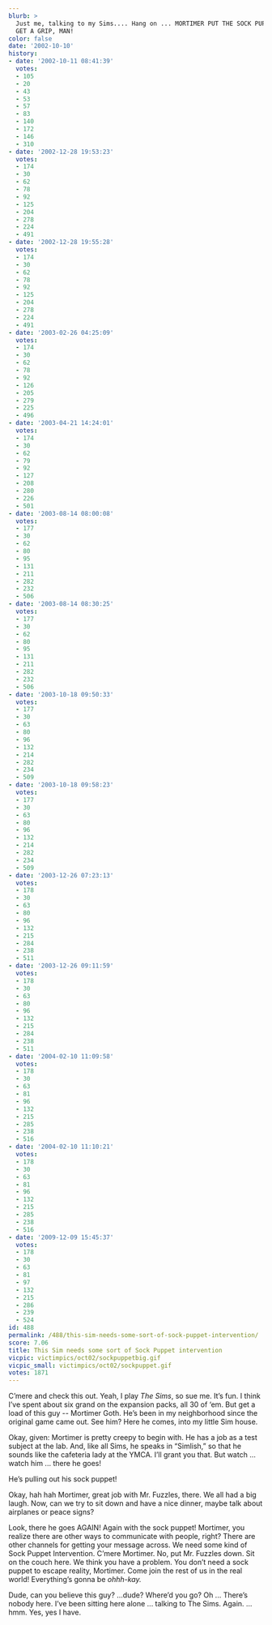```yaml
---
blurb: >
  Just me, talking to my Sims.... Hang on ... MORTIMER PUT THE SOCK PUPPET DOWN, OKAY!
  GET A GRIP, MAN!
color: false
date: '2002-10-10'
history:
- date: '2002-10-11 08:41:39'
  votes:
  - 105
  - 20
  - 43
  - 53
  - 57
  - 83
  - 140
  - 172
  - 146
  - 310
- date: '2002-12-28 19:53:23'
  votes:
  - 174
  - 30
  - 62
  - 78
  - 92
  - 125
  - 204
  - 278
  - 224
  - 491
- date: '2002-12-28 19:55:28'
  votes:
  - 174
  - 30
  - 62
  - 78
  - 92
  - 125
  - 204
  - 278
  - 224
  - 491
- date: '2003-02-26 04:25:09'
  votes:
  - 174
  - 30
  - 62
  - 78
  - 92
  - 126
  - 205
  - 279
  - 225
  - 496
- date: '2003-04-21 14:24:01'
  votes:
  - 174
  - 30
  - 62
  - 79
  - 92
  - 127
  - 208
  - 280
  - 226
  - 501
- date: '2003-08-14 08:00:08'
  votes:
  - 177
  - 30
  - 62
  - 80
  - 95
  - 131
  - 211
  - 282
  - 232
  - 506
- date: '2003-08-14 08:30:25'
  votes:
  - 177
  - 30
  - 62
  - 80
  - 95
  - 131
  - 211
  - 282
  - 232
  - 506
- date: '2003-10-18 09:50:33'
  votes:
  - 177
  - 30
  - 63
  - 80
  - 96
  - 132
  - 214
  - 282
  - 234
  - 509
- date: '2003-10-18 09:58:23'
  votes:
  - 177
  - 30
  - 63
  - 80
  - 96
  - 132
  - 214
  - 282
  - 234
  - 509
- date: '2003-12-26 07:23:13'
  votes:
  - 178
  - 30
  - 63
  - 80
  - 96
  - 132
  - 215
  - 284
  - 238
  - 511
- date: '2003-12-26 09:11:59'
  votes:
  - 178
  - 30
  - 63
  - 80
  - 96
  - 132
  - 215
  - 284
  - 238
  - 511
- date: '2004-02-10 11:09:58'
  votes:
  - 178
  - 30
  - 63
  - 81
  - 96
  - 132
  - 215
  - 285
  - 238
  - 516
- date: '2004-02-10 11:10:21'
  votes:
  - 178
  - 30
  - 63
  - 81
  - 96
  - 132
  - 215
  - 285
  - 238
  - 516
- date: '2009-12-09 15:45:37'
  votes:
  - 178
  - 30
  - 63
  - 81
  - 97
  - 132
  - 215
  - 286
  - 239
  - 524
id: 488
permalink: /488/this-sim-needs-some-sort-of-sock-puppet-intervention/
score: 7.06
title: This Sim needs some sort of Sock Puppet intervention
vicpic: victimpics/oct02/sockpuppetbig.gif
vicpic_small: victimpics/oct02/sockpuppet.gif
votes: 1871
---
```


C’mere and check this out. Yeah, I play *The Sims*, so sue me. It’s fun.
I think I’ve spent about six grand on the expansion packs, all 30 of
‘em. But get a load of this guy -- Mortimer Goth. He’s been in my
neighborhood since the original game came out. See him? Here he comes,
into my little Sim house.

Okay, given: Mortimer is pretty creepy to begin with. He has a job as a
test subject at the lab. And, like all Sims, he speaks in “Simlish,” so
that he sounds like the cafeteria lady at the YMCA. I’ll grant you that.
But watch ... watch him ... there he goes!

He’s pulling out his sock puppet!

Okay, hah hah Mortimer, great job with Mr. Fuzzles, there. We all had a
big laugh. Now, can we try to sit down and have a nice dinner, maybe
talk about airplanes or peace signs?

Look, there he goes AGAIN! Again with the sock puppet! Mortimer, you
realize there are other ways to communicate with people, right? There
are other channels for getting your message across. We need some kind of
Sock Puppet Intervention. C’mere Mortimer. No, put Mr. Fuzzles down. Sit
on the couch here. We think you have a problem. You don’t need a sock
puppet to escape reality, Mortimer. Come join the rest of us in the real
world! Everything’s gonna be *ohhh-kay.*

Dude, can you believe this guy? ...dude? Where’d you go? Oh ... There’s
nobody here. I’ve been sitting here alone ... talking to The Sims.
Again. ... hmm. Yes, yes I have.